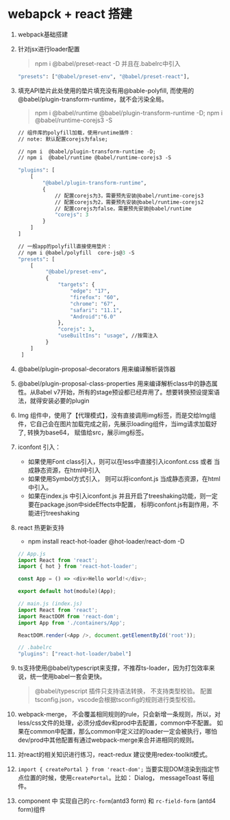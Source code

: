 # webapck + react 搭建

1. webpack基础搭建

2. 针对jsx进行loader配置
    > npm i @babel/preset-react -D 并且在.babelrc中引入
    ```ASN.1
    "presets": ["@babel/preset-env", "@babel/preset-react"],
    ```

3. 填充API垫片此处使用的垫片填充没有用@bable-polyfill, 而使用的@babel/plugin-transform-runtime，就不会污染全局。
    > npm i @babel/runtime @babel/plugin-transform-runtime -D;  npm i @babel/runtime-corejs3 -S
    ```ASN.1
    // 组件库的polyfill加载，使用runtime插件： 
    // note: 默认配置corejs为false;
    
    // npm i  @babel/plugin-transform-runtime -D; 
    // npm i  @babel/runtime @babel/runtime-corejs3 -S
    
    "plugins": [
        [
            "@babel/plugin-transform-runtime",
            {
                // 配置corejs为3，需要预先安装@babel/runtime-corejs3
                // 配置corejs为2，需要预先安装@babel/runtime-corejs2
                // 配置corejs为false，需要预先安装@babel/runtime
                "corejs": 3
            }
        ]
    ]
    
    // 一般app的polyfill直接使用垫片： 
    // npm i @babel/polyfill  core-js@3 -S
    "presets": [
    	[
             "@babel/preset-env",
             {
                 "targets": {
                     "edge": "17",
                     "firefox": "60",
                     "chrome": "67",
                     "safari": "11.1",
                     "Android":"6.0"
                 },
                 "corejs": 3,
                 "useBuiltIns": "usage", //按需注入
             }
    	]
     ]
    ```
4. @babel/plugin-proposal-decorators 用来编译解析装饰器

5. @babel/plugin-proposal-class-properties 用来编译解析class中的静态属性。从Babel v7开始，所有的stage预设都已经弃用了。想要转换预设提案语法，就得安装必要的plugin

6. Img 组件中，使用了【代理模式】，没有直接调用img标签，而是交给Img组件，它自己会在图片加载完成之前，先展示loading组件，当img请求加载好了, 转换为base64， 赋值给src，展示img标签。

7. iconfont 引入：
    - 如果使用Font class引入，则可以在less中直接引入iconfont.css 或者 当成静态资源，在html中引入
    - 如果使用Symbol方式引入， 则可以将iconfont.js 当成静态资源，在html中引入。
    - 如果在index.js 中引入iconfont.js 并且开启了treeshaking功能，则一定要在package.json中sideEffects中配置， 标明iconfont.js有副作用，不能进行treeshaking


8. react 热更新支持
    - npm install react-hot-loader @hot-loader/react-dom -D
    ```js
    // App.js
    import React from 'react';
    import { hot } from 'react-hot-loader';

    const App = () => <div>Hello world!</div>;

    export default hot(module)(App);

    // main.js (index.js)
    import React from 'react';
    import ReactDOM from 'react-dom';
    import App from './containers/App';

    ReactDOM.render(<App />, document.getElementById('root'));

    // .babelrc
    "plugins": ["react-hot-loader/babel"]
    ```

9. ts支持使用@babel/typescript来支撑，不推荐ts-loader，因为打包效率来说，统一使用babel一套会更快。

    > @babel/typescript 插件只支持语法转换， 不支持类型校验。 配置tsconfig.json，vscode会根据tsconfig的规则进行类型校验。


10. webpack-merge， 不会覆盖相同规则的rule，只会新增一条规则，所以，对less/css文件的处理，必须分成dev和prod中去配置，common中不配置。 如果在common中配置，那么common中定义过的loader一定会被执行，哪怕dev/prod中其他配置有通过webpack-merge来合并进相同的规则。

11. 对react的相关知识进行练习，react-redux 建议使用redex-toolkit模式。

12. `import { createPortal } from 'react-dom';` 当要实现DOM渲染到指定节点位置的时候，使用`createPortal`。比如： Dialog， messageToast 等组件。

13. component 中 实现自己的`rc-form`(antd3 form) 和 `rc-field-form` (antd4 form)组件
